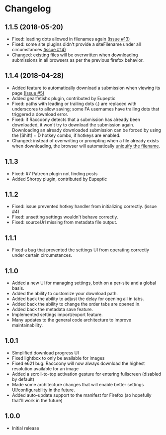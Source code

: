 # Changelog

## 1.1.5 (2018-05-20)
- Fixed: leading dots allowed in filenames again [(issue #13)](https://github.com/Simon-Tesla/RaccoonyWebEx/issues/13)
- Fixed: some site plugins didn't provide a siteFilename under all circumstances [(issue #14)](https://github.com/Simon-Tesla/RaccoonyWebEx/issues/14)
- Changed: existing files will be overwritten when downloading submissions in all browsers as per the previous firefox behavior.

## 1.1.4 (2018-04-28)
- Added feature to automatically download a submission when viewing its page [(Issue #5)](https://github.com/Simon-Tesla/RaccoonyWebEx/issues/5)
- Added gearfetishx plugin, contributed by Eupeptic
- Fixed: paths with leading or trailing dots (.) are replaced with underscores to allow saving; some FA usernames have trailing dots that triggered a download error.
- Fixed: if Raccoony detects that a submission has already been downloaded, it won't try to download the submission again. Downloading an already downloaded submission can be forced by using the [Shift] + D hotkey combo, if hotkeys are enabled.
- Changed: instead of overwriting or prompting when a file already exists when downloading, the browser will automatically [uniquify the filename](https://developer.mozilla.org/en-US/Add-ons/WebExtensions/API/downloads/FilenameConflictAction).

## 1.1.3
- Fixed: #7 Patreon plugin not finding posts
- Added Shorpy plugin, contributed by Eupeptic

## 1.1.2
- Fixed: issue prevented hotkey handler from initializing correctly. (issue #4)
- Fixed: unsetting settings wouldn't behave correctly.
- Fixed: sourceUrl missing from metadata file output.

## 1.1.1
- Fixed a bug that prevented the settings UI from operating correctly under certain circumstances.

## 1.1.0
- Added a new UI for managing settings, both on a per-site and a global basis.
- Added the ability to customize your download path.
- Added back the ability to adjust the delay for opening all in tabs.
- Added back the ability to change the order tabs are opened in.
- Added back the metadata save feature.
- Implemented settings import/export feature.
- Many updates to the general code architecture to improve maintainability.

## 1.0.1
- Simplified download progress UI
- Fixed lightbox to only be available for images
- Fixed e621 bug: Raccoony will now always download the highest resolution available for an image
- Added a scroll-to-top activation gesture for entering fullscreen (disabled by default)
- Made some architecture changes that will enable better settings UI/configurability in the future.
- Added auto-update support to the manifest for Firefox (so hopefully that'll work in the future)

## 1.0.0
- Initial release
